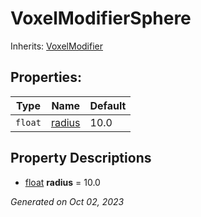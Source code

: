 # VoxelModifierSphere

Inherits: [VoxelModifier](VoxelModifier.md)



## Properties: 


Type     | Name                 | Default 
-------- | -------------------- | --------
`float`  | [radius](#i_radius)  | 10.0    
<p></p>

## Property Descriptions

- [float](https://docs.godotengine.org/en/stable/classes/class_float.html)<span id="i_radius"></span> **radius** = 10.0


_Generated on Oct 02, 2023_
